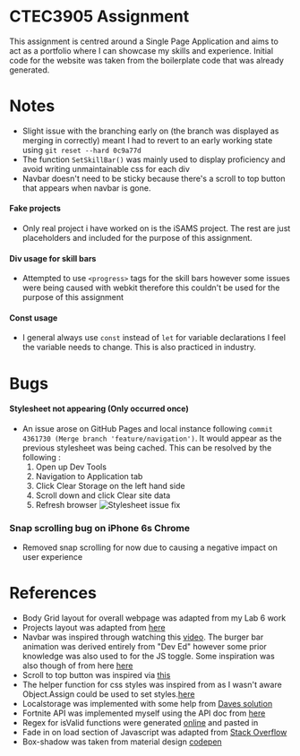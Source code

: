# CTEC3905 Assignment
This assignment is centred around a Single Page Application and aims to act as a portfolio where I can showcase my skills and experience. Initial code for the website was taken from the boilerplate code that was already generated.

# Notes
* Slight issue with the branching early on (the branch was displayed as merging in correctly) meant I had to revert to an early working state using `git reset --hard 0c9a77d`
* The function `SetSkillBar()` was mainly used to display proficiency and avoid writing unmaintainable css for each div
* Navbar doesn't need to be sticky because there's a scroll to top button that appears when navbar is gone.

#### Fake projects
 * Only real project i have worked on is the iSAMS project. The rest are just placeholders and included for the purpose of this assignment.

#### Div usage for skill bars
* Attempted to use `<progress>` tags for the skill bars however some issues were being caused with webkit therefore this couldn't be used for the purpose of this assignment

#### Const usage
* I general always use `const` instead of `let` for variable declarations I feel the variable needs to change. This is also practiced in industry.

# Bugs
#### Stylesheet not appearing (Only occurred once)
* An issue arose on GitHub Pages and local instance following `commit 4361730 (Merge branch 'feature/navigation')`. It would appear as the previous stylesheet was being cached. This can be resolved by the following :
  1. Open up Dev Tools
  2. Navigation to Application tab
  3. Click Clear Storage on the left hand side
  4. Scroll down and click Clear site data
  5. Refresh browser
![Stylesheet issue fix](https://i.imgur.com/TeXNm9Y.png "Steps to fix stylesheet issue")
### Snap scrolling bug on iPhone 6s Chrome
* Removed snap scrolling for now due to causing a negative impact on user experience

# References
* Body Grid layout for overall webpage was adapted from my Lab 6 work
* Projects layout was adapted from [here](https://getflywheel.com/layout/card-layout-css-grid-layout-how-to/)
* Navbar was inspired through watching this [video](https://www.youtube.com/watch?v=gXkqy0b4M5g). The burger bar animation was derived entirely from "Dev Ed" however some prior knowledge was also used to for the JS toggle. Some inspiration was also though of from here [here](https://codepen.io/designcouch/pen/Atyop)
* Scroll to top button was inspired via [this](https://www.w3schools.com/howto/tryit.asp?filename=tryhow_js_scroll_to_top)
* The helper function for css styles was inspired from as I wasn't aware  Object.Assign could be used to set styles.[here](https://stackoverflow.com/questions/3968593/how-can-i-set-multiple-css-styles-in-javascript)
* Localstorage was implemented with some help from [Daves solution](https://github.com/CTEC3905/js-local-storage-form/)
* Fortnite API was implemented myself using the API doc from [here](https://fortniteapi.com/)
* Regex for isValid functions were generated [online](https://regexr.com/) and pasted in
* Fade in on load section of Javascript was adapted from [Stack Overflow](https://stackoverflow.com/questions/46437376/element-fade-in-on-scroll-pure-vanilla-javascript)
* Box-shadow was taken from material design [codepen](https://codepen.io/sdthornton/pen/wBZdXq)